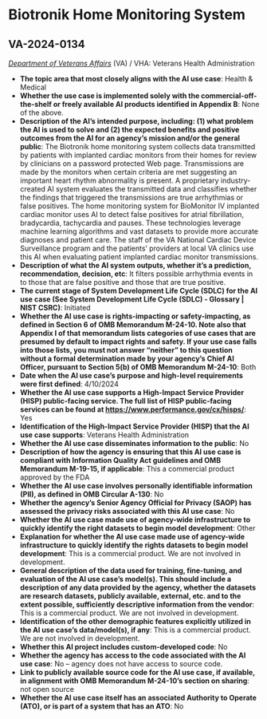 # Biotronik Home Monitoring System
## VA-2024-0134
_[Department of Veterans Affairs](<../3_agency/Department of Veterans Affairs.md>)_ (VA) / VHA: Veterans Health Administration


+ **The topic area that most closely aligns with the AI use case**: Health & Medical
+ **Whether the use case is implemented solely with the commercial-off-the-shelf or freely available AI products identified in Appendix B**: None of the above.
+ **Description of the AI’s intended purpose, including: (1) what problem the AI is used to solve and (2) the expected benefits and positive outcomes from the AI for an agency’s mission and/or the general public**: The Biotronik home monitoring system collects data transmitted by patients with implanted cardiac monitors from their homes for review by clinicians on a password protected Web page. Transmissions are made by the monitors when certain criteria are met suggesting an important heart rhythm abnormality is present. A proprietary industry-created AI system evaluates the transmitted data and classifies whether the findings that triggered the transmissions are true arrhythmias or false positives. The home monitoring system for BioMonitor IV implanted cardiac monitor uses AI to detect false positives for atrial fibrillation, bradycardia, tachycardia and pauses. These technologies leverage machine learning algorithms and vast datasets to provide more accurate diagnoses and patient care. The staff of the VA National Cardiac Device Surveillance program and the patients’ providers at local VA clinics use this AI when evaluating patient implanted cardiac monitor transmissions.
+ **Description of what the AI system outputs, whether it’s a prediction, recommendation, decision, etc**: It filters possible arrhythmia events in to those that are false positive and those that are true positive.
+ **The current stage of System Development Life Cycle (SDLC) for the AI use case (See System Development Life Cycle (SDLC) - Glossary | NIST CSRC)**: Initiated
+ **Whether the AI use case is rights-impacting or safety-impacting, as defined in Section 6 of OMB Memorandum M-24-10. Note also that Appendix I of that memorandum lists categories of use cases that are presumed by default to impact rights and safety. If your use case falls into those lists, you must not answer “neither” to this question without a formal determination made by your agency’s Chief AI Officer, pursuant to Section 5(b) of OMB Memorandum M-24-10**: Both
+ **Date when the AI use case’s purpose and high-level requirements were first defined**: 4/10/2024
+ **Whether the AI use case supports a High-Impact Service Provider (HISP) public-facing service. The full list of HISP public-facing services can be found at https://www.performance.gov/cx/hisps/**: Yes
+ **Identification of the High-Impact Service Provider (HISP) that the AI use case supports**: Veterans Health Administration
+ **Whether the AI use case disseminates information to the public**: No
+ **Description of how the agency is ensuring that this AI use case is compliant with Information Quality Act guidelines and OMB Memorandum M-19-15, if applicable**: This a commercial product approved by the FDA
+ **Whether the AI use case involves personally identifiable information (PII), as defined in OMB Circular A-130**: No
+ **Whether the agency’s Senior Agency Official for Privacy (SAOP) has assessed the privacy risks associated with this AI use case**: No
+ **Whether the AI use case made use of agency-wide infrastructure to quickly identify the right datasets to begin model development**: Other
+ **Explanation for whether the AI use case made use of agency-wide infrastructure to quickly identify the rights datasets to begin model development**: This is a commercial product. We are not involved in development.
+ **General description of the data used for training, fine-tuning, and evaluation of the AI use case’s model(s). This should include a description of any data provided by the agency, whether the datasets are research datasets, publicly available, external, etc. and to the extent possible, sufficiently descriptive information from the vendor**: This is a commercial product. We are not involved in development.
+ **Identification of the other demographic features explicitly utilized in the AI use case’s data/model(s), if any**: This is a commercial product. We are not involved in development.
+ **Whether this AI project includes custom-developed code**: No
+ **Whether the agency has access to the code associated with the AI use case**: No – agency does not have access to source code.
+ **Link to publicly available source code for the AI use case, if available, in alignment with OMB Memorandum M-24-10’s section on sharing**: not open source
+ **Whether the AI use case itself has an associated Authority to Operate (ATO), or is part of a system that has an ATO**: No